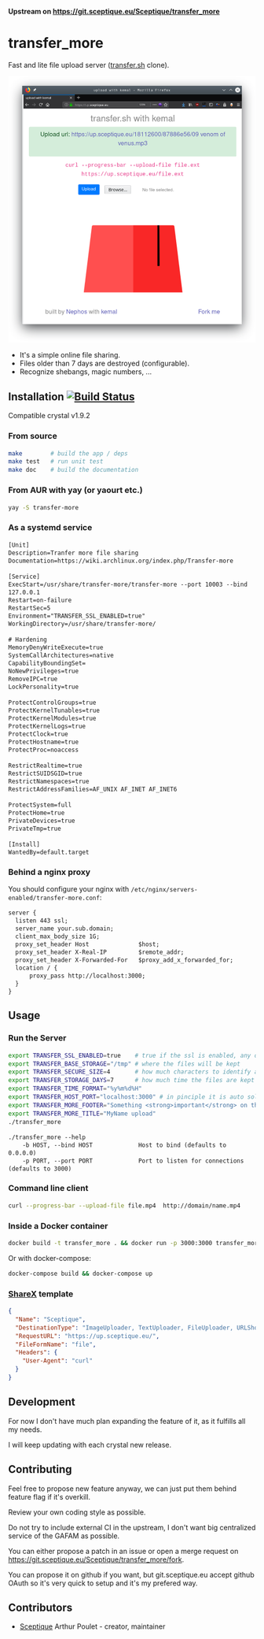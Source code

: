 **Upstream on <https://git.sceptique.eu/Sceptique/transfer_more>**

# transfer_more

Fast and lite file upload server ([transfer.sh](https://transfer.sh/) clone).

![screenshot](https://raw.githubusercontent.com/Nephos/transfer_more/master/sample.png)

- It's a simple online file sharing.
- Files older than 7 days are destroyed (configurable).
- Recognize shebangs, magic numbers, ...

## Installation [![Build Status](https://drone.sceptique.eu/api/badges/Sceptique/transfer_more/status.svg)](https://drone.sceptique.eu/Sceptique/transfer_more)

Compatible crystal v1.9.2

### From source

```sh
make        # build the app / deps
make test   # run unit test
make doc    # build the documentation
```

### From AUR with yay (or yaourt etc.)

```sh
yay -S transfer-more
```

### As a systemd service

    [Unit]
    Description=Tranfer more file sharing
    Documentation=https://wiki.archlinux.org/index.php/Transfer-more

    [Service]
    ExecStart=/usr/share/transfer-more/transfer-more --port 10003 --bind 127.0.0.1
    Restart=on-failure
    RestartSec=5
    Environment="TRANSFER_SSL_ENABLED=true"
    WorkingDirectory=/usr/share/transfer-more/

    # Hardening
    MemoryDenyWriteExecute=true
    SystemCallArchitectures=native
    CapabilityBoundingSet=
    NoNewPrivileges=true
    RemoveIPC=true
    LockPersonality=true

    ProtectControlGroups=true
    ProtectKernelTunables=true
    ProtectKernelModules=true
    ProtectKernelLogs=true
    ProtectClock=true
    ProtectHostname=true
    ProtectProc=noaccess

    RestrictRealtime=true
    RestrictSUIDSGID=true
    RestrictNamespaces=true
    RestrictAddressFamilies=AF_UNIX AF_INET AF_INET6

    ProtectSystem=full
    ProtectHome=true
    PrivateDevices=true
    PrivateTmp=true

    [Install]
    WantedBy=default.target

### Behind a nginx proxy

You should configure your nginx with `/etc/nginx/servers-enabled/transfer-more.conf`:

    server {
      listen 443 ssl;
      server_name your.sub.domain;
      client_max_body_size 1G;
      proxy_set_header Host              $host;
      proxy_set_header X-Real-IP         $remote_addr;
      proxy_set_header X-Forwarded-For   $proxy_add_x_forwarded_for;
      location / {
          proxy_pass http://localhost:3000;
      }
    }

## Usage

### Run the Server

```sh
export TRANSFER_SSL_ENABLED=true    # true if the ssl is enabled, any other string is false
export TRANSFER_BASE_STORAGE="/tmp" # where the files will be kept
export TRANSFER_SECURE_SIZE=4       # how much characters to identify a file
export TRANSFER_STORAGE_DAYS=7      # how much time the files are kept
export TRANSFER_TIME_FORMAT="%y%m%d%H"
export TRANSFER_HOST_PORT="localhost:3000" # in pinciple it is auto solved using the http headers, optional
export TRANSFER_MORE_FOOTER="Something <strong>important</strong> on the bottom" # replace the default footer
export TRANSFER_MORE_TITLE="MyName upload"                                       # replace the default title
./transfer_more
```

```text
./transfer_more --help
    -b HOST, --bind HOST             Host to bind (defaults to 0.0.0.0)
    -p PORT, --port PORT             Port to listen for connections (defaults to 3000)
```

### Command line client

```sh
curl --progress-bar --upload-file file.mp4  http://domain/name.mp4
```

### Inside a Docker container

```sh
docker build -t transfer_more . && docker run -p 3000:3000 transfer_more
```

Or with docker-compose:

```sh
docker-compose build && docker-compose up
```

### [ShareX](https://github.com/ShareX) template

```json
{
  "Name": "Sceptique",
  "DestinationType": "ImageUploader, TextUploader, FileUploader, URLShortener",
  "RequestURL": "https://up.sceptique.eu/",
  "FileFormName": "file",
  "Headers": {
    "User-Agent": "curl"
  }
}
```

## Development

For now I don't have much plan expanding the feature of it, as it fulfills all my needs.

I will keep updating with each crystal new release.

## Contributing

Feel free to propose new feature anyway, we can just put them behind feature flag if it's overkill.

Review your own coding style as possible.

Do not try to include external CI in the upstream, I don't want big centralized service of the GAFAM as possible.

You can either propose a patch in an issue or open a merge request on <https://git.sceptique.eu/Sceptique/transfer_more/fork>.

You can propose it on github if you want, but git.sceptique.eu accept github OAuth so it's very quick to setup and it's my prefered way.

## Contributors

- [Sceptique](https://git.sceptique.eu/Sceptique) Arthur Poulet - creator, maintainer

